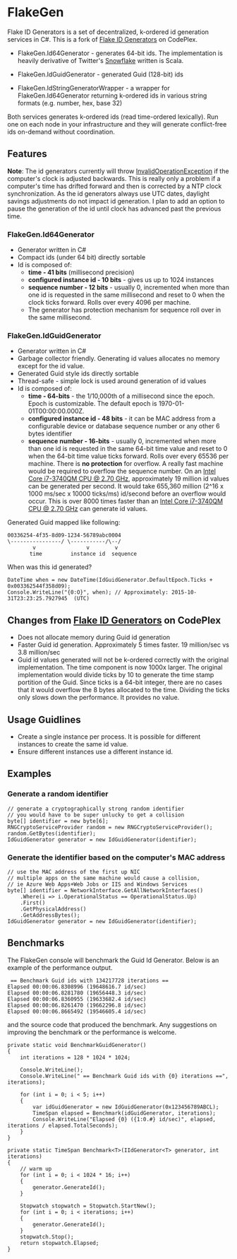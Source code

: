 # FlakeGen
Flake ID Generators is a set of decentralized, k-ordered id generation services in C#.  This is a fork of [Flake ID Generators](https://flakeidgenerators.codeplex.com/) on CodePlex.

* FlakeGen.Id64Generator - generates 64-bit ids. The implementation is heavily derivative of Twitter's [Snowflake](https://github.com/twitter/snowflake) written is Scala.

* FlakeGen.IdGuidGenerator - generated Guid (128-bit) ids

* FlakeGen.IdStringGeneratorWrapper - a wrapper for FlakeGen.Id64Generator returning k-ordered ids in various string formats (e.g. number, hex, base 32)

Both services generates k-ordered ids (read time-ordered lexically). Run one on each node in your infrastructure and they will generate conflict-free ids on-demand without coordination. 

## Features

**Note**: The id generators currently will throw [InvalidOperationException](https://msdn.microsoft.com/en-us/library/system.invalidoperationexception(v=vs.110).aspx) if the computer's clock is adjusted backwards. This is really only a problem if a computer's time has drifted forward and then is corrected by a NTP clock synchronization. As the id generators always use UTC dates, daylight savings adjustments do not impact id generation.  I plan to add an option to pause the generation of the id until clock has advanced past the previous time.

### FlakeGen.Id64Generator

* Generator written in C#
* Compact ids (under 64 bit) directly sortable
* Id is composed of:
    * **time - 41 bits** (millisecond precision)
    * **configured instance id - 10 bits** - gives us up to 1024 instances
    * **sequence number - 12 bits** - usually 0, incremented when more than one id is requested in the same millisecond and reset to 0 when the clock ticks forward. Rolls over every 4096 per machine.
	* The generator has protection mechanism for sequence roll over in the same millisecond.

### FlakeGen.IdGuidGenerator

* Generator written in C#
* Garbage collector friendly. Generating id values allocates no memory except for the id value.
* Generated Guid style ids directly sortable
* Thread-safe - simple lock is used around generation of id values
* Id is composed of:
    * **time - 64-bits** - the 1/10,000th of a millisecond since the epoch. Epoch is customizable. The default epoch is 1970-01-01T00:00:00.000Z.
    * **configured instance id - 48 bits** - it can be MAC address from a configurable device or database sequence number or any other 6 bytes identifier
    * **sequence number - 16-bits** - usually 0, incremented when more than one id is requested in the same 64-bit time value and reset to 0 when the 64-bit time value ticks forward. Rolls over every 65536 per machine.  There is **no protection** for overflow.  A really fast machine would be required to overflow the sequence number. On an [Intel Core i7-3740QM CPU @ 2.70 GHz](https://www.cpubenchmark.net/cpu.php?cpu=Intel+Core+i7-3740QM+%40+2.70GHz&id=1481), approximately 19 million id values can be generated per second. It would take 655,360 million (2^16 x 1000 ms/sec x 10000 ticks/ms) id/second before an overflow would occur.  This is over 8000 times faster than an [Intel Core i7-3740QM CPU @ 2.70 GHz](https://www.cpubenchmark.net/cpu.php?cpu=Intel+Core+i7-3740QM+%40+2.70GHz&id=1481) can generate id values.

Generated Guid mapped like following:

	00336254-4f35-8d09-1234-56789abc0004
	\----------------/ \-----------/\--/
	        v                v        v
	       time         instance id  sequence

When was this id generated?
	
	DateTime when = new DateTime(IdGuidGenerator.DefaultEpoch.Ticks + 0x003362544f358d09);
    Console.WriteLine("{0:O}", when); // Approximately: 2015-10-31T23:23:25.7927945  (UTC)

## Changes from [Flake ID Generators](https://flakeidgenerators.codeplex.com/) on CodePlex

* Does not allocate memory during Guid id generation
* Faster Guid id generation. Approximately 5 times faster. 19 million/sec vs 3.8 million/sec
* Guid id values generated will not be k-ordered correctly with the original implementation. The time component is now 1000x larger. The original implementation would divide ticks by 10 to generate the time stamp portition of the Guid.  Since ticks is a 64-bit integer, there are no cases that it would overflow the 8 bytes allocated to the time.  Dividing the ticks only slows down the performance. It provides no value.

## Usage Guidlines

* Create a single instance per process. It is possible for different instances to create the same id value.
* Ensure different instances use a different instance id.  

## Examples

### Generate a random identifier

	// generate a cryptographically strong random identifier
	// you would have to be super unlucky to get a collision
	byte[] identifier = new byte[6];
	RNGCryptoServiceProvider random = new RNGCryptoServiceProvider();
	random.GetBytes(identifier);
	IdGuidGenerator generator = new IdGuidGenerator(identifier);

### Generate the identifier based on the computer's MAC address

	// use the MAC address of the first up NIC
	// multiple apps on the same machine would cause a collision,
	// ie Azure Web Apps+Web Jobs or IIS and Windows Services
	byte[] identifier = NetworkInterface.GetAllNetworkInterfaces()
		.Where(i => i.OperationalStatus == OperationalStatus.Up)
		.First()
		.GetPhysicalAddress()
		.GetAddressBytes();
	IdGuidGenerator generator = new IdGuidGenerator(identifier);

## Benchmarks

The FlakeGen console will benchmark the Guid Id Generator.  Below is an example of the performance
output.

	 == Benchmark Guid ids with 134217728 iterations ==
	Elapsed 00:00:06.8308996 (19648616.7 id/sec)
	Elapsed 00:00:06.8281780 (19656448.3 id/sec)
	Elapsed 00:00:06.8360955 (19633682.4 id/sec)
	Elapsed 00:00:06.8261470 (19662296.8 id/sec)
	Elapsed 00:00:06.8665492 (19546605.4 id/sec)

and the source code that produced the benchmark.  Any suggestions on improving the benchmark or the performance is welcome.

	private static void BenchmarkGuidGenerator()
	{
		int iterations = 128 * 1024 * 1024;

		Console.WriteLine();
		Console.WriteLine(" == Benchmark Guid ids with {0} iterations ==", iterations);

		for (int i = 0; i < 5; i++)
		{
			var idGuidGenerator = new IdGuidGenerator(0x123456789ABCL);
			TimeSpan elapsed = Benchmark(idGuidGenerator, iterations);
			Console.WriteLine("Elapsed {0} ({1:0.#} id/sec)", elapsed, iterations / elapsed.TotalSeconds);
		}
	}

	private static TimeSpan Benchmark<T>(IIdGenerator<T> generator, int iterations)
	{
		// warm up
		for (int i = 0; i < 1024 * 16; i++)
		{
			generator.GenerateId();
		}

		Stopwatch stopwatch = Stopwatch.StartNew();
		for (int i = 0; i < iterations; i++)
		{
			generator.GenerateId();
		}
		stopwatch.Stop();
		return stopwatch.Elapsed;
	}